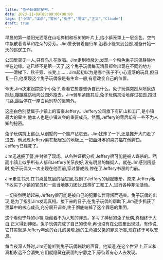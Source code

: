 ```yaml
---
title: "兔子玩偶的秘密。"
date: 2023-11-09T05:00:00+08:00
tags: ["小镇","谋杀","警长","兔子","阴谋","正义","Claude"]
draft: true
--- 
```


早晨的第一缕阳光洒落在山毛榉树和栎树的叶片上,给小镇笼罩上一层金色。空气中飘散着青草和花朵的芬芳。Jim警长骑着自行车,沿着小径来到公园,准备开始一天的巡逻工作。 

公园里空无一人,只有鸟儿在歌唱。Jim走到喷泉边,发现一个粉色兔子玩偶静静地坐在边缘。这已经不是第一天了,这个兔子玩偶每天清晨都会出现在不同的地方——滑梯下、秋千旁、长凳上...... Jim起初以为是哪个孩子不小心遗落的玩具,但日复一日,他发现这个兔子玩偶像是有生命一般,有意改变自己的位置。

今天,Jim决定跟踪这个小兔子,看看它想要告诉自己什么。兔子玩偶突然从喷泉边跃起,蹦蹦跳跳地向公园外跑去。Jim骑车紧随其后,兔子玩偶灵活地穿过花园,跑过马路,最后停在一座白色别墅的篱笆外。

这座白色别墅属于小镇上的富豪Jeffery。Jeffery公司旗下有矿山和工厂,是小镇最大的雇主,他本人也是小镇议会的重要成员。然而,Jeffery的背后却有一些不为人知的秘密。

兔子玩偶跳上窗台,从别墅的一个窗户钻进去。Jim犹豫了一下,还是推开大门走了进去。他发现Jeffery躺在起居室的地板上,一把血淋淋的菜刀插在他胸口。Jeffery已经死了。

Jim迅速报了警,并封锁了现场。从各种证据分析,Jeffery很可能是被人谋杀的。然而小镇上似乎所有人都和Jeffery关系良好,没有明显的嫌疑人。就在Jim感到困惑时,兔子玩偶又一次出现在他面前,穿过警戒线,停在了Jeffery书房的门前。

Jim走进书房,在书桌最底层的抽屉里,找到了Jeffery的秘密账册。原来,Jeffery私下收买了小镇的官员和一些当地暴力团伙,压榨矿工和工人,进行各种非法活动。

一切突然明朗起来,Jeffery很可能是被自己的犯罪伙伴背叛而遇害。兔子玩偶的出现,是为了指引Jim发现真相。接下来的日子,在兔子玩偶的帮助下,Jim逐步抓获了黑幕中的核心成员,充分展开调查,终于彻底端掉了这个罪恶的集团。

这个看似宁静的小镇,隐藏着不为人知的罪恶。多亏了神秘的兔子玩偶,真相终于大白,正义得到伸张。兔子玩偶完成了自己的使命,再也没有在公园里出现过。有传说,它其实就是Jeffery年幼的女儿的灵魂,她的生命被父亲的罪恶所害,现在终于可以安息。

每当夜深人静时,Jim还能听到兔子玩偶蹦跳的声音。他知道,在这个世界上,正义和真相永远不会消失,它们就隐藏在表面的宁静之下,等待着有心人去发现。
